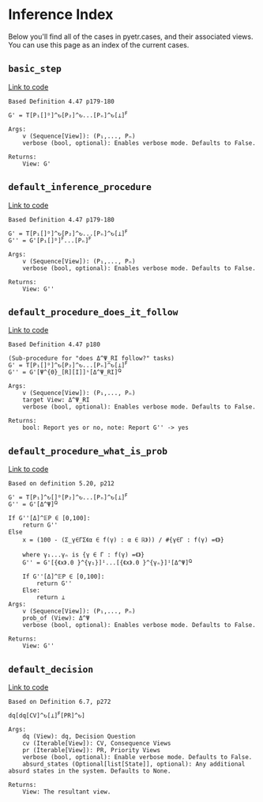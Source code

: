 # Inference Index

Below you'll find all of the cases in pyetr.cases, and their associated views. You can use this page as an index of the current cases.

## `basic_step`
[Link to code](https://github.com/dreamingspires/PyETR/blob/master/pyetr/inference.py#L31)


```
Based Definition 4.47 p179-180

G' = T[P₁[]ᴰ]^↻[P₂]^↻...[Pₙ]^↻[⊥]ꟳ

Args:
    v (Sequence[View]): (P₁,..., Pₙ)
    verbose (bool, optional): Enables verbose mode. Defaults to False.

Returns:
    View: G'
```

## `default_inference_procedure`
[Link to code](https://github.com/dreamingspires/PyETR/blob/master/pyetr/inference.py#L53)


```
Based Definition 4.47 p179-180

G' = T[P₁[]ᴰ]^↻[P₂]^↻...[Pₙ]^↻[⊥]ꟳ
G'' = G'[P₁[]ᴰ]ꟳ...[Pₙ]ꟳ

Args:
    v (Sequence[View]): (P₁,..., Pₙ)
    verbose (bool, optional): Enables verbose mode. Defaults to False.

Returns:
    View: G''
```

## `default_procedure_does_it_follow`
[Link to code](https://github.com/dreamingspires/PyETR/blob/master/pyetr/inference.py#L92)


```
Based Definition 4.47 p180

(Sub-procedure for "does Δ^Ψ_RI follow?" tasks)
G' = T[P₁[]ᴰ]^↻[P₂]^↻...[Pₙ]^↻[⊥]ꟳ
G'' = G'[Ψ^{0}_[R][I]]ˢ[Δ^Ψ_RI]ꟴ

Args:
    v (Sequence[View]): (P₁,..., Pₙ)
    target View: Δ^Ψ_RI
    verbose (bool, optional): Enables verbose mode. Defaults to False.

Returns:
    bool: Report yes or no, note: Report G'' -> yes
```

## `default_procedure_what_is_prob`
[Link to code](https://github.com/dreamingspires/PyETR/blob/master/pyetr/inference.py#L136)


```
Based on definition 5.20, p212

G' = T[P₁]^↻[]ᴰ[P₂]^↻...[Pₙ]^↻[⊥]ꟳ
G'' = G'[Δ^Ψ]ꟴ

If G''[Δ]^𝔼P ∈ [0,100]:
    return G''
Else
    x = (100 - (Σ_γ∈ΓΣ《α ∈ f(γ) : α ∈ ℝ》)) / #{γ∈Γ : f(γ) =《》}

    where γ₁...γₙ is {γ ∈ Γ : f(γ) =《》}
    G'' = G'[{《x》.0 }^{γ₁}]ᴵ...[{《x》.0 }^{γₙ}]ᴵ[Δ^Ψ]ꟴ

    If G''[Δ]^𝔼P ∈ [0,100]:
        return G''
    Else:
        return ⊥
Args:
    v (Sequence[View]): (P₁,..., Pₙ)
    prob_of (View): Δ^Ψ
    verbose (bool, optional): Enables verbose mode. Defaults to False.

Returns:
    View: G''
```

## `default_decision`
[Link to code](https://github.com/dreamingspires/PyETR/blob/master/pyetr/inference.py#L230)


```
Based on Definition 6.7, p272

dq[dq[CV]^↻[⊥]ꟳ[PR]^↻]

Args:
    dq (View): dq, Decision Question
    cv (Iterable[View]): CV, Consequence Views
    pr (Iterable[View]): PR, Priority Views
    verbose (bool, optional): Enable verbose mode. Defaults to False.
    absurd_states (Optional[list[State]], optional): Any additional absurd states in the system. Defaults to None.

Returns:
    View: The resultant view.
```